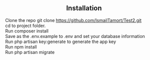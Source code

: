 <h2  align="center" >Installation </h2>

<p  align="center">

Clone the repo git clone https://github.com/IsmailTamort/Test2.git
<br/>
cd to project folder.
<br/>
Run composer install
<br/>
Save as the .env.example to .env and set your database information
<br/>
Run php artisan key:generate to generate the app key
<br/>
Run npm install
<br/>
Run php artisan migrate </p>
















